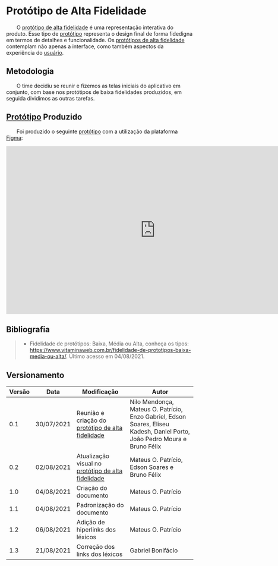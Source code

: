 # Protótipo de Alta Fidelidade

&emsp;&emsp;O [protótipo de alta fidelidade](../../requisitos/modelagem/lexicos/#lexico-prototipo-de-alta-fidelidade) é uma representação interativa do produto. Esse tipo de [protótipo](../../requisitos/modelagem/lexicos/#lexico-prototipo) representa o design final de forma fidedigna em termos de detalhes e funcionalidade. Os [protótipos de alta fidelidade](../../requisitos/modelagem/lexicos/#lexico-prototipo-de-alta-fidelidade) contemplam não apenas a interface, como também aspectos da experiência do [usuário](../../requisitos/modelagem/lexicos/#lexico-usuario).

## Metodologia

&emsp;&emsp;O time decidiu se reunir e fizemos as telas iniciais do aplicativo em conjunto, com base nos protótipos de baixa fidelidades produzidos, em seguida dividimos as outras tarefas.

## [Protótipo](../../requisitos/modelagem/lexicos/#lexico-prototipo) Produzido

&emsp;&emsp;Foi produzido o seguinte [protótipo](../../requisitos/modelagem/lexicos/#lexico-prototipo) com a utilização da plataforma [Figma](https://www.figma.com/):

<iframe style="border: 1px solid rgba(0, 0, 0, 0.1);" width="800" height="450" src="https://www.figma.com/embed?embed_host=share&url=https%3A%2F%2Fwww.figma.com%2Ffile%2FfuKyC6IKPXHx86egErX17O%2FProt%25C3%25B3tipo-alta-fidelidade-Curumim%3Fnode-id%3D0%253A1" allowfullscreen></iframe>

## Bibliografia

> -   Fidelidade de protótipos: Baixa, Média ou Alta, conheça os tipos: https://www.vitaminaweb.com.br/fidelidade-de-prototipos-baixa-media-ou-alta/. Último acesso em 04/08/2021.

## Versionamento
| Versão | Data | Modificação | Autor |
|--|--|--|--|
|0.1|30/07/2021| Reunião e criação do [protótipo de alta fidelidade](../../requisitos/modelagem/lexicos/#lexico-prototipo-de-alta-fidelidade) | Nilo Mendonça, Mateus O. Patrício, Enzo Gabriel, Edson Soares, Eliseu Kadesh, Daniel Porto, João Pedro Moura e Bruno Félix |
|0.2|02/08/2021| Atualização visual no [protótipo de alta fidelidade](../../requisitos/modelagem/lexicos/#lexico-prototipo-de-alta-fidelidade) | Mateus O. Patrício, Edson Soares e Bruno Félix |
|1.0|04/08/2021| Criação do documento | Mateus O. Patrício |
|1.1|04/08/2021| Padronização do documento | Mateus O. Patrício |
|1.2|06/08/2021| Adição de hiperlinks dos léxicos | Mateus O. Patrício |
|1.3|21/08/2021| Correção dos links dos léxicos | Gabriel Bonifácio |
